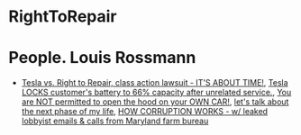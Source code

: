 # RightToRepair

# People. Louis Rossmann
- [Tesla vs. Right to Repair, class action lawsuit - IT'S ABOUT TIME!](https://youtu.be/8jmWvABRjdY), [Tesla LOCKS customer's battery to 66% capacity after unrelated service.](https://youtu.be/87poTGAasbE), [You are NOT permitted to open the hood on your OWN CAR!](https://youtu.be/bBVqUuzUWEY), [let's talk about the next phase of my life](https://youtu.be/ypQqSTmR0uA), [HOW CORRUPTION WORKS - w/ leaked lobbyist emails & calls from Maryland farm bureau](https://youtu.be/517ppuyL3ik)
